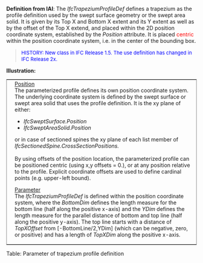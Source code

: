 **Definition
from IAI**: The _IfcTrapeziumProfileDef_ defines a trapezium as the profile definition used by the swept surface geometry or the swept area solid. It is given by its Top X and Bottom X extent and its Y extent as well as by the offset of the Top X extend, and placed within the 2D position coordinate system, established by the _Position_ attribute. It is placed <font color="#ff0000">centric</font> within the position coordinate system, i.e. in the center of the bounding box.

> <font color="#0000ff" size="-1">HISTORY: New class
in IFC
Release 1.5. The use definition has changed in IFC Release 2x.</font>

**Illustration:**<table frame="border" width="100%">
  <tbody>
    <tr>
      <td width="420"><a href="drawings/IfcTrapeziumProfileDef-Layout1.dwf"><img src="figures/IfcTrapeziumProfileDef-Layout1.gif" alt="trapezium profile" border="0" height="300" width="400"></a></td>
      <td align="left" valign="top" width="100%"><u>Position</u>
      <br>
The parameterized profile defines its own position coordinate system.
The underlying
coordinate system is defined by the swept surface or swept area solid
that uses the profile definition. It is the xy plane of either:
      <ul>
        <li style="font-style: italic;">IfcSweptSurface.Position</li>
        <li style="font-style: italic;">IfcSweptAreaSolid.Position</li>
      </ul>
or in case of sectioned spines the xy plane of each list member of <span style="font-style: italic;">IfcSectionedSpine.CrossSectionPositions.</span>
      <br>
      <br>
By using offsets of the position location, the parameterized profile
can be positioned centric (using x,y offsets = 0.), or at any position
relative to the profile. Explicit coordinate offsets are used to define
cardinal points (e.g. upper-left bound).
      <p><u>Parameter</u>
      <br>
The <i>IfcTrapeziumProfileDef</i>
is defined within the position
coordinate system, where the <i>BottomDim</i>
defines the length
measure for the bottom line (half along the positive x-axis) and the <i>YDim</i>
defines the length measure for the parallel distance of bottom and top
line (half along the positive y-axis). The top line starts with a
distance of <i>TopXOffset</i>
from [-BottomLine/2,YDim] (which can be
negative, zero, or positive) and has a length of <i>TopXDim</i>
along
the positive x-axis.</p>
      </td>
    </tr>
  </tbody>
</table>

Table: Parameter of trapezium profile definition